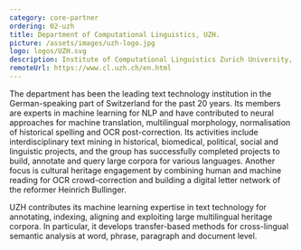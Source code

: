 ```yaml
---
category: core-partner
ordering: 02-uzh
title: Department of Computational Linguistics, UZH.
picture: /assets/images/uzh-logo.jpg
logo: logos/UZH.svg
description: Institute of Computational Linguistics Zurich University, Switzerland
remoteUrl: https://www.cl.uzh.ch/en.html
---
```


The department has been the leading text technology institution in the German-speaking part of Switzerland for the past 20 years. Its members are experts in machine learning for NLP and have contributed to neural approaches for machine translation, multilingual morphology, normalisation of historical spelling and OCR post-correction. Its activities include interdisciplinary text mining in historical, biomedical, political, social and linguistic projects, and the group has successfully completed projects to build, annotate and query large corpora for various languages. Another focus is cultural heritage engagement by combining human and machine reading for OCR crowd-correction and building a digital letter network of the reformer Heinrich Bullinger.

UZH contributes its machine learning expertise in text technology for annotating, indexing, aligning and exploiting large multilingual heritage corpora. In particular, it develops transfer-based methods for cross-lingual semantic analysis at word, phrase, paragraph and document level.
